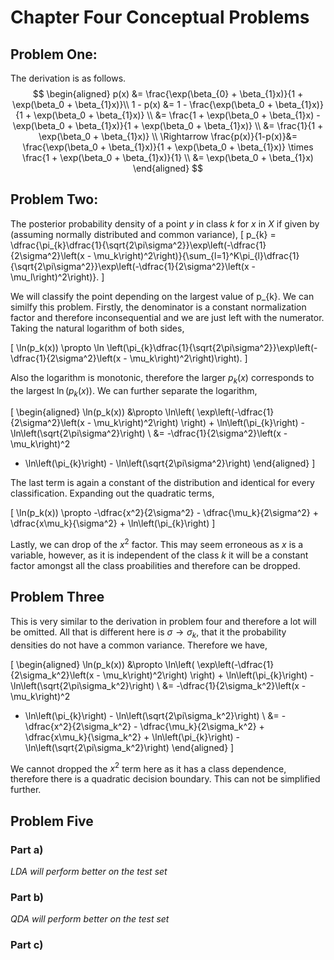 # Chapter Four Conceptual Problems
## Problem One:
The derivation is as follows.
$$
\begin{aligned}
p(x) &= \frac{\exp(\beta_{0} + \beta_{1}x)}{1 + \exp(\beta_0 + \beta_{1}x)}\\
1 - p(x) &= 1 - \frac{\exp(\beta_0 + \beta_{1}x)}{1 + \exp(\beta_0 + \beta_{1}x)} \\
&= \frac{1 + \exp(\beta_0 + \beta_{1}x) - \exp(\beta_0 + \beta_{1}x)}{1 + \exp(\beta_0 + \beta_{1}x)} \\
&= \frac{1}{1 + \exp(\beta_0 + \beta_{1}x)}  \\
\Rightarrow \frac{p(x)}{1-p(x)}&= \frac{\exp(\beta_0 + \beta_{1}x)}{1 + \exp(\beta_0 + \beta_{1}x)} \times \frac{1 + \exp(\beta_0 + \beta_{1}x)}{1} \\
&= \exp(\beta_0 + \beta_{1}x)
\end{aligned}
$$

## Problem Two:
The posterior probability density of a point $y$ in class $k$ for $x$ in $X$ if given by (assuming normally distributed and common variance),
\[
p_{k} = \dfrac{\pi_{k}\dfrac{1}{\sqrt{2\pi\sigma^2}}\exp\left(-\dfrac{1}{2\sigma^2}\left(x - \mu_k\right)^2\right)}{\sum_{l=1}^K\pi_{l}\dfrac{1}{\sqrt{2\pi\sigma^2}}\exp\left(-\dfrac{1}{2\sigma^2}\left(x - \mu_l\right)^2\right)}.
\]

We will classify the point depending on the largest value of p_{k}. We can similfy this problem.  Firstly, the denominator is a constant normalization factor and therefore inconsequential and we are just left with the numerator. Taking the natural logarithm of both sides,

\[
\ln(p_k(x)) \propto \ln \left(\pi_{k}\dfrac{1}{\sqrt{2\pi\sigma^2}}\exp\left(-\dfrac{1}{2\sigma^2}\left(x - \mu_k\right)^2\right)\right).
\]

Also the logarithm is monotonic, therefore the larger $p_k(x)$ corresponds to the largest $\ln(p_k(x))$. We can further separate the logarithm,

\[
\begin{aligned}
\ln(p_k(x)) &\propto \ln\left(
\exp\left(-\dfrac{1}{2\sigma^2}\left(x - \mu_k\right)^2\right)
\right) + \ln\left(\pi_{k}\right) - \ln\left(\sqrt{2\pi\sigma^2}\right) \\
&= -\dfrac{1}{2\sigma^2}\left(x - \mu_k\right)^2
+ \ln\left(\pi_{k}\right) - \ln\left(\sqrt{2\pi\sigma^2}\right)
\end{aligned}
\]

The last term is again a constant of the distribution and identical for every classification. Expanding out the quadratic terms,

\[
\ln(p_k(x)) \propto -\dfrac{x^2}{2\sigma^2} - \dfrac{\mu_k}{2\sigma^2} + \dfrac{x\mu_k}{\sigma^2} + \ln\left(\pi_{k}\right)
\]

Lastly, we can drop of the $x^2$ factor. This may seem erroneous as $x$ is a variable, however, as it is independent of the class $k$ it will be a constant factor amongst all the class proabilities and therefore can be dropped.

## Problem Three

This is very similar to the derivation in problem four and therefore a lot will be omitted. All that is different here is $\sigma \rightarrow \sigma_k$, that it the probability densities do not have a common variance. Therefore we have,

\[
\begin{aligned}
\ln(p_k(x)) &\propto \ln\left(
\exp\left(-\dfrac{1}{2\sigma_k^2}\left(x - \mu_k\right)^2\right)
\right) + \ln\left(\pi_{k}\right) - \ln\left(\sqrt{2\pi\sigma_k^2}\right) \\
&= -\dfrac{1}{2\sigma_k^2}\left(x - \mu_k\right)^2
+ \ln\left(\pi_{k}\right) - \ln\left(\sqrt{2\pi\sigma_k^2}\right) \\
&=   -\dfrac{x^2}{2\sigma_k^2} - \dfrac{\mu_k}{2\sigma_k^2} + \dfrac{x\mu_k}{\sigma_k^2} + \ln\left(\pi_{k}\right) - \ln\left(\sqrt{2\pi\sigma_k^2}\right)
\end{aligned}
\]

We cannot dropped the $x^2$ term here as it has a class dependence, therefore there is a quadratic decision boundary. This can not be simplified further.

## Problem Five
### Part a)
*LDA will perform better on the test set*

### Part b)
*QDA will perform better on the test set*

### Part c)
